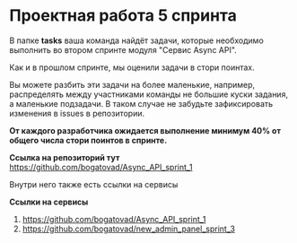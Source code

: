 # Проектная работа 5 спринта

В папке **tasks** ваша команда найдёт задачи, которые необходимо выполнить во втором спринте модуля "Сервис Async API".

Как и в прошлом спринте, мы оценили задачи в стори поинтах.

Вы можете разбить эти задачи на более маленькие, например, распределять между участниками команды не большие куски задания, а маленькие подзадачи. В таком случае не забудьте зафиксировать изменения в issues в репозитории.

**От каждого разработчика ожидается выполнение минимум 40% от общего числа стори поинтов в спринте.**

**Ссылка на репозиторий тут**
https://github.com/bogatovad/Async_API_sprint_1

Внутри него также есть ссылки на сервисы 

**Ссылки на сервисы**
1. https://github.com/bogatovad/Async_API_sprint_1
2. https://github.com/bogatovad/new_admin_panel_sprint_3

